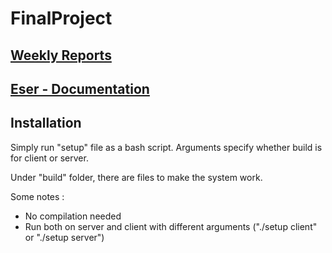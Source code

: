 # FinalProject

## [Weekly Reports](https://github.com/afeser/FinalProject/tree/Report/)

## [Eser - Documentation](https://github.com/afeser/FinalProject/tree/master/pi)


## Installation
Simply run "setup" file as a bash script. Arguments specify whether build is for client or server.

Under "build" folder, there are files to make the system work.

Some notes :
- No compilation needed
- Run both on server and client with different arguments ("./setup client" or "./setup server")
